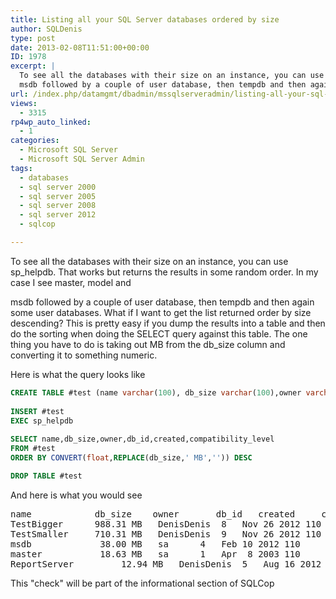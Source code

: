 ```yaml
---
title: Listing all your SQL Server databases ordered by size
author: SQLDenis
type: post
date: 2013-02-08T11:51:00+00:00
ID: 1978
excerpt: |
  To see all the databases with their size on an instance, you can use sp_helpdb. That works but returns the results in some random order. In my case I see master, model and
  msdb followed by a couple of user database, then tempdb and then again some user&hellip;
url: /index.php/datamgmt/dbadmin/mssqlserveradmin/listing-all-your-sql-server/
views:
  - 3315
rp4wp_auto_linked:
  - 1
categories:
  - Microsoft SQL Server
  - Microsoft SQL Server Admin
tags:
  - databases
  - sql server 2000
  - sql server 2005
  - sql server 2008
  - sql server 2012
  - sqlcop

---
```

To see all the databases with their size on an instance, you can use sp_helpdb. That works but returns the results in some random order. In my case I see master, model and
  
msdb followed by a couple of user database, then tempdb and then again some user databases. What if I want to get the list returned order by size descending? This is pretty easy if you dump the results into a table and then do the sorting when doing the SELECT query against this table. The one thing you have to do is taking out MB from the db_size column and converting it to something numeric.

Here is what the query looks like

```sql
CREATE TABLE #test (name varchar(100), db_size varchar(100),owner varchar(100),db_id int,created varchar(100),status varchar(1000),compatibility_level int)
 
INSERT #test 
EXEC sp_helpdb
 
SELECT name,db_size,owner,db_id,created,compatibility_level 
FROM #test
ORDER BY CONVERT(float,REPLACE(db_size,' MB','')) DESC

DROP TABLE #test 
```

And here is what you would see

<pre>name		     db_size	owner		db_id	created	    compatibility_level
TestBigger	    988.31 MB	DenisDenis	8	Nov 26 2012	110
TestSmaller	    710.31 MB	DenisDenis	9	Nov 26 2012	110
msdb		     38.00 MB	sa		4	Feb 10 2012	110
master		     18.63 MB	sa		1	Apr  8 2003	110
ReportServer	     12.94 MB	DenisDenis	5	Aug 16 2012	110</pre>

This "check" will be part of the informational section of SQLCop